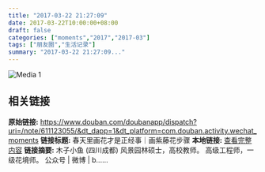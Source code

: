 ```yaml
---
title: "2017-03-22 21:27:09"
date: 2017-03-22T10:00:00+08:00
draft: false
categories: ["moments","2017","2017-03"]
tags: ["朋友圈","生活记录"]
summary: "2017-03-22 21:27:09..."
---
```


![Media 1](/Moments/photos/2017-03-22/201703222127090.jpg)

## 相关链接

**原始链接:** https://www.douban.com/doubanapp/dispatch?uri=/note/611123055/&dt_dapp=1&dt_platform=com.douban.activity.wechat_moments
**链接标题:** 春天里画花才是正经事｜画紫藤花步骤
**本地链接:** [查看完整内容](/link_content/2017/03/2017-03-22/link_content/)
**链接摘要:** 木子小鱼
        (四川成都)
    风景园林硕士，高校教师。 高级工程师，一级花境师。 公众号 | 微博 | b......

